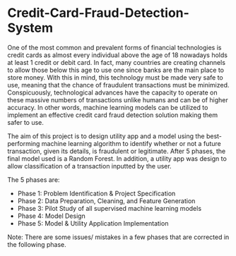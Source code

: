# Credit-Card-Fraud-Detection-System

One of the most common and prevalent forms of financial technologies is credit cards as almost every individual above the age of 18 nowadays holds at least 1 credit or debit card. In fact, many countries are creating channels to allow those below this age to use one since banks are the main place to store money. With this in mind, this technology must be made very safe to use, meaning that the chance of fraudulent transactions must be minimized. 
Conspicuously, technological advances have the capacity to operate on these massive numbers of transactions unlike humans and can be of higher accuracy. In other words, machine learning models can be utilized to implement an effective credit card fraud detection solution making them safer to use.

The aim of this project is to design utility app and a model using the best-performing machine learning algorithm to identify whether or not a future transaction, given its details, is fraudulent or legitimate. After 5 phases, the final model used is a Random Forest. In addition, a utility app was design to allow classification of a transaction inputted by the user.

The 5 phases are:
- Phase 1: Problem Identification & Project Specification
- Phase 2: Data Preparation, Cleaning, and Feature Generation
- Phase 3: Pilot Study of all supervised machine learning models 
- Phase 4: Model Design
- Phase 5: Model & Utility Application Implementation

Note: There are some issues/ mistakes in a few phases that are corrected in the following phase.
